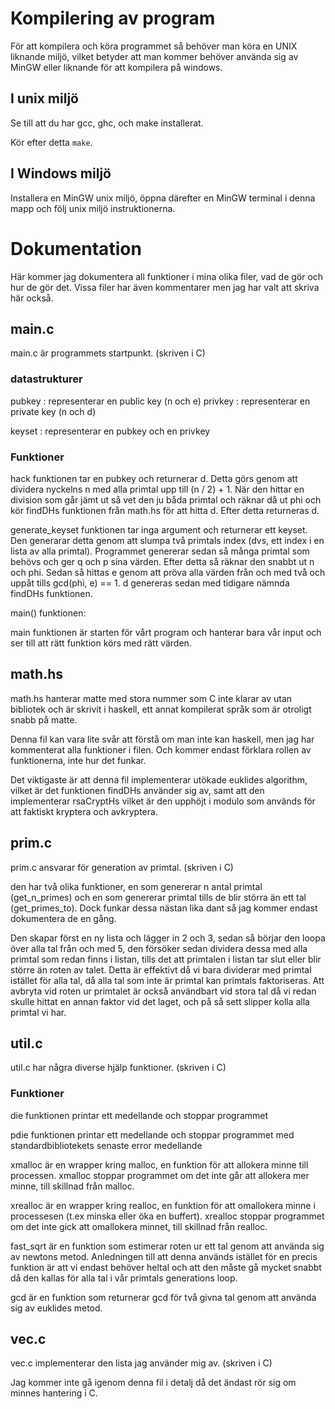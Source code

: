 Kompilering av program
======================

För att kompilera och köra programmet så behöver man köra en UNIX liknande miljö, vilket betyder att man kommer behöver använda sig av MinGW eller liknande för att kompilera på windows.

I unix miljö
------------

Se till att du har gcc, ghc, och make installerat.

Kör efter detta `make`.

I Windows miljö
---------------

Installera en MinGW unix miljö, öppna därefter en MinGW terminal i denna mapp och följ unix miljö instruktionerna.

Dokumentation
=============

Här kommer jag dokumentera all funktioner i mina olika filer, vad de gör och hur de gör det. Vissa filer har även kommentarer men jag har valt att skriva här också.

main.c
------

main.c är programmets startpunkt. (skriven i C)

### datastrukturer

pubkey : representerar en public key (n och e)
privkey :  representerar en private key (n och d)

keyset : representerar en pubkey och en privkey

### Funktioner

hack funktionen tar en pubkey och returnerar d. Detta görs genom att dividera nyckelns n med alla primtal upp till (n / 2) + 1. När den hittar en division som går jämt ut så vet den ju båda primtal och räknar då ut phi och kör findDHs funktionen från math.hs för att hitta d. Efter detta returneras d.

generate\_keyset funktionen tar inga argument och returnerar ett keyset. Den generarar detta genom att slumpa två primtals index (dvs, ett index i en lista av alla primtal). Programmet genererar sedan så många primtal som behövs och ger q och p sina värden. Efter detta så räknar den snabbt ut n och phi. Sedan så hittas e genom att pröva alla värden från och med två och uppåt tills gcd(phi, e) == 1. d genereras sedan med tidigare nämnda findDHs funktionen.

main() funktionen:

main funktionen är starten för vårt program och hanterar bara vår input och ser till att rätt funktion körs med rätt värden.

math.hs
-------

math.hs hanterar matte med stora nummer som C inte klarar av utan bibliotek och är skrivit i haskell, ett annat kompilerat språk som är otroligt snabb på matte.

Denna fil kan vara lite svår att förstå om man inte kan haskell, men jag har kommenterat alla funktioner i filen. Och kommer endast förklara rollen av funktionerna, inte hur det funkar.

Det viktigaste är att denna fil implementerar utökade euklides algorithm, vilket är det funktionen findDHs använder sig av, samt att den implementerar rsaCryptHs vilket är den upphöjt i modulo som används för att faktiskt kryptera och avkryptera.

prim.c
------

prim.c ansvarar för generation av primtal. (skriven i C)

den har två olika funktioner, en som genererar n antal primtal (get\_n\_primes) och en som genererar primtal tills de blir störra än ett tal (get\_primes\_to). Dock funkar dessa nästan lika dant så jag kommer endast dokumentera de en gång.

Den skapar först en ny lista och lägger in 2 och 3, sedan så börjar den loopa över alla tal från och med 5, den försöker sedan dividera dessa med alla primtal som redan finns i listan, tills det att primtalen i listan tar slut eller blir större än roten av talet. Detta är effektivt då vi bara dividerar med primtal istället för alla tal, då alla tal som inte är primtal kan primtals faktoriseras. Att avbryta vid roten ur primtalet är också användbart vid stora tal då vi redan skulle hittat en annan faktor vid det laget, och på så sett slipper kolla alla primtal vi har.

util.c
------

util.c har några diverse hjälp funktioner. (skriven i C)

### Funktioner

die funktionen printar ett medellande och stoppar programmet

pdie funktionen printar ett medellande och stoppar programmet med standardbibliotekets senaste error medellande

xmalloc är en wrapper kring malloc, en funktion för att allokera minne till processen. xmalloc stoppar programmet om det inte går att allokera mer minne, till skillnad från malloc.

xrealloc är en wrapper kring realloc, en funktion för att omallokera minne i processesen (t.ex minska eller öka en buffert). xrealloc stoppar programmet om det inte gick att omallokera minnet, till skillnad från realloc.

fast\_sqrt är en funktion som estimerar roten ur ett tal genom att använda sig av newtons metod. Anledningen till att denna används istället för en precis funktion är att vi endast behöver heltal och att den måste gå mycket snabbt då den kallas för alla tal i vår primtals generations loop.

gcd är en funktion som returnerar gcd för två givna tal genom att använda sig av euklides metod.

vec.c
-----

vec.c implementerar den lista jag använder mig av. (skriven i C)

Jag kommer inte gå igenom denna fil i detalj då det ändast rör sig om minnes hantering i C.
